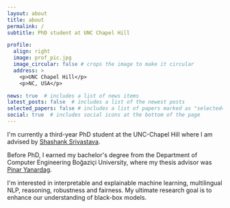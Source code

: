 ```yaml
---
layout: about
title: about
permalink: /
subtitle: PhD student at UNC Chapel Hill

profile:
  align: right
  image: prof_pic.jpg
  image_circular: false # crops the image to make it circular
  address: >
    <p>UNC Chapel Hill</p>
    <p>NC, USA</p>

news: true  # includes a list of news items
latest_posts: false  # includes a list of the newest posts
selected_papers: false # includes a list of papers marked as "selected={true}"
social: true  # includes social icons at the bottom of the page
---
```


I'm currently a third-year PhD student at the UNC-Chapel Hill where I am advised by [Shashank Srivastava](https://www.ssriva.com/). 

Before PhD, I earned my bachelor's degree from the Department of Computer Engineering Boğaziçi University, where my thesis advisor was [Pinar Yanardag](https://pinguar.org/).

I'm interested in  interpretable and explainable machine learning, multilingual NLP, reasoning, robustness and fairness. My ultimate research goal is to enhance our understanding of black-box models.